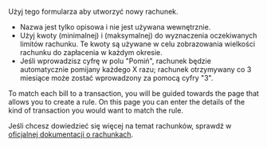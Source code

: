Użyj tego formularza aby utworzyć nowy rachunek.

* Nazwa jest tylko opisowa i nie jest używana wewnętrznie.
* Użyj kwoty (minimalnej) i (maksymalnej) do wyznaczenia oczekiwanych limitów rachunku. Te kwoty są używane w celu zobrazowania wielkości rachunku do zapłacenia w każdym okresie.
* Jeśli wprowadzisz cyfrę w polu "Pomiń", rachunek będzie automatycznie pomijany każdego X razu; rachunek otrzymywany co 3 miesiące może zostać wprowadzony za pomocą cyfry "3".

To match each bill to a transaction, you will be guided towards the page that allows you to create a rule. On this page you can enter the details of the kind of transaction you would want to match the rule.

Jeśli chcesz dowiedzieć się więcej na temat rachunków, sprawdź w [oficjalnej dokumentacji o rachunkach](https://firefly-iii.readthedocs.io/en/latest/advanced/bills.html).